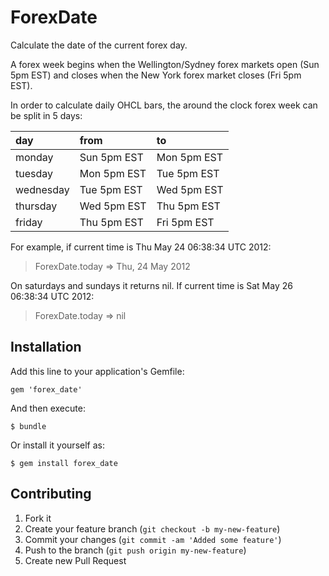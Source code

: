 # ForexDate

Calculate the date of the current forex day.

A forex week begins when the Wellington/Sydney forex markets open (Sun 5pm EST) and closes when the New York forex market closes (Fri 5pm EST).

In order to calculate daily OHCL bars, the around the clock forex week can be split in 5 days:

| day        | from         | to           |
|:-----------|:-------------|:-------------|
| monday     | Sun 5pm EST  | Mon 5pm EST  |
| tuesday    | Mon 5pm EST  | Tue 5pm EST  |
| wednesday  | Tue 5pm EST  | Wed 5pm EST  |
| thursday   | Wed 5pm EST  | Thu 5pm EST  |
| friday     | Thu 5pm EST  | Fri 5pm EST  |

For example, if current time is Thu May 24 06:38:34 UTC 2012:

> ForexDate.today
 => Thu, 24 May 2012

On saturdays and sundays it returns nil. If current time is Sat May 26 06:38:34 UTC 2012:

> ForexDate.today
 => nil

## Installation

Add this line to your application's Gemfile:

    gem 'forex_date'

And then execute:

    $ bundle

Or install it yourself as:

    $ gem install forex_date

## Contributing

1. Fork it
2. Create your feature branch (`git checkout -b my-new-feature`)
3. Commit your changes (`git commit -am 'Added some feature'`)
4. Push to the branch (`git push origin my-new-feature`)
5. Create new Pull Request
